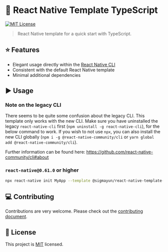 # :space_invader: React Native Template TypeScript

[![MIT License](https://img.shields.io/badge/License-MIT-blue.svg)](https://opensource.org/licenses/MIT)

> React Native template for a quick start with TypeScript.

## :star: Features

- Elegant usage directly within the [React Native CLI](https://github.com/react-native-community/cli)
- Consistent with the default React Native template
- Minimal additional dependencies

## :arrow_forward: Usage

### Note on the legacy CLI
There seems to be quite some confusion about the legacy CLI. This template only works with the new CLI. Make sure you have uninstalled the legacy `react-native-cli` first (`npm uninstall -g react-native-cli`), for the below command to work. If you wish to not use `npx`, you can also install the new CLI globally (`npm i -g @react-native-community/cli` or `yarn global add @react-native-community/cli`).

Further information can be found here: https://github.com/react-native-community/cli#about

### `react-native@0.61.0` or higher

```sh
npx react-native init MyApp --template @sigmayun/react-native-template-typescript
```

## :computer: Contributing

Contributions are very welcome. Please check out the [contributing document](CONTRIBUTING.md).

## :bookmark: License

This project is [MIT](LICENSE) licensed.
